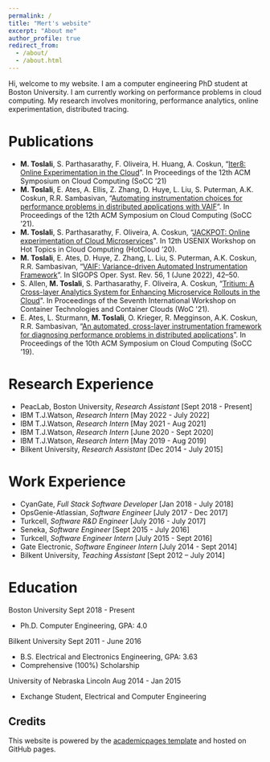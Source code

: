 ```yaml
---
permalink: /
title: "Mert's website"
excerpt: "About me"
author_profile: true
redirect_from: 
  - /about/
  - /about.html
---
```


Hi, welcome to my website. I am a computer engineering PhD student at Boston University. I am currently working on performance problems in cloud computing. My research involves monitoring, performance analytics, online experimentation, distributed tracing. 


Publications
======
+ **M. Toslali**, S. Parthasarathy, F. Oliveira, H. Huang, A. Coskun, “[Iter8: Online Experimentation in
the Cloud](https://dl.acm.org/doi/abs/10.1145/3472883.3486984)”. In Proceedings of the 12th ACM Symposium on Cloud Computing (SoCC ’21)
+ **M. Toslali**, E. Ates, A. Ellis, Z. Zhang, D. Huye, L. Liu, S. Puterman, A.K. Coskun, R.R. Sambasivan,
“[Automating instrumentation choices for performance problems in distributed applications with
VAIF](https://dl.acm.org/doi/10.1145/3472883.3487000)”. In Proceedings of the 12th ACM Symposium on Cloud Computing (SoCC ’21).
+ **M. Toslali**, S. Parthasarathy, F. Oliveira, A. Coskun, “[JACKPOT: Online experimentation of Cloud Microservices](https://www.usenix.org/conference/hotcloud20/presentation/toslali)". In 12th USENIX Workshop on Hot Topics in Cloud Computing (HotCloud ’20).
+ **M. Toslali**, E. Ates, D. Huye, Z. Zhang, L. Liu, S. Puterman, A.K. Coskun, R.R. Sambasivan,
“[VAIF: Variance-driven Automated Instrumentation Framework](https://dl.acm.org/doi/abs/10.1145/3544497.3544504)”. In SIGOPS Oper. Syst. Rev. 56, 1 (June 2022), 42–50.
+ S. Allen, **M. Toslali**, S. Parthasarathy, F. Oliveira, A. Coskun, “[Tritium: A Cross-layer Analytics System for Enhancing Microservice Rollouts in the Cloud](https://dl.acm.org/doi/abs/10.1145/3493649.3493656)". In Proceedings of the Seventh International Workshop on Container Technologies and Container Clouds (WoC '21).
+ E. Ates, L. Sturmann, **M. Toslali**, O. Krieger, R. Megginson, A.K. Coskun, R.R. Sambasivan, “[An
automated, cross-layer instrumentation framework for diagnosing performance problems in distributed
applications](https://dl.acm.org/doi/10.1145/3357223.3362704)”. In Proceedings of the 10th ACM Symposium on Cloud Computing
(SoCC ’19).

Research Experience
======

+ PeacLab, Boston University, *Research Assistant*                [Sept 2018 - Present]
+ IBM T.J.Watson, *Research Intern*                                [May 2022 - July 2022]
+ IBM T.J.Watson, *Research Intern*                                [May 2021 - Aug 2021]
+ IBM T.J.Watson, *Research Intern*                                [June 2020 - Sept 2020]
+ IBM T.J.Watson, *Research Intern*                                [May 2019 - Aug 2019]
+ Bilkent University, *Research Assistant*                         [Dec 2014 - July 2015]


Work Experience
======

+ CyanGate, *Full Stack Software Developer* [Jan 2018 - July 2018]
+ OpsGenie-Atlassian, *Software Engineer* [July 2017 - Dec 2017]
+ Turkcell, *Software R&D Engineer* [July 2016 - July 2017]
+ Seneka, *Software Engineer* [Sept 2015 - July 2016]
+ Turkcell, *Software Engineer Intern* [July 2015 - Sept 2016]
+ Gate Electronic, *Software Engineer Intern* [July 2014 - Sept 2014]
+ Bilkent University, *Teaching Assistant* [Sept 2012 – July 2014]

Education
======
Boston University Sept 2018 - Present
+ Ph.D. Computer Engineering, GPA: 4.0

Bilkent University Sept 2011 - June 2016
+ B.S. Electrical and Electronics Engineering, GPA: 3.63
+ Comprehensive (100%) Scholarship

University of Nebraska Lincoln Aug 2014 - Jan 2015
+ Exchange Student, Electrical and Computer Engineering

Credits
------
This website is powered by the [academicpages template](https://github.com/academicpages/academicpages.github.io) and hosted on GitHub pages.
